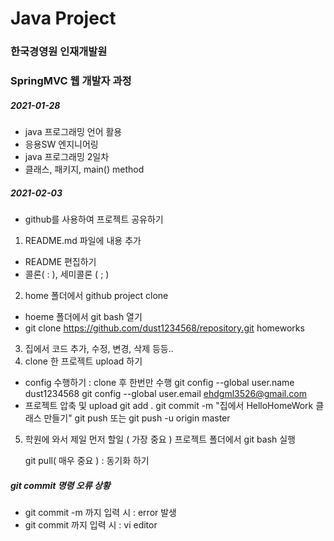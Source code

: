 # Java Project
### 한국경영원 인재개발원
### SpringMVC 웹 개발자 과정

##### 2021-01-28

* java 프로그래밍 언어 활용
* 응용SW 엔지니어링
* java 프로그래밍 2일차
* 클래스, 패키지, main() method

##### 2021-02-03
* github를 사용하여 프로젝트 공유하기
1. README.md 파일에 내용 추가
* 	README 편집하기
* 	콜론( : ), 세미콜론 ( ; )
2. home 폴더에서 github project clone 
* hoeme 폴더에서 git bash 열기
* git clone https://github.com/dust1234568/repository.git homeworks

3. 집에서 코드 추가, 수정, 변경, 삭제 등등.. 
4. clone 한 프로젝트 upload 하기
* config 수행하기 : clone 후 한번만 수행
	git config --global user.name dust1234568
	git config --global user.email ehdgml3526@gmail.com
* 프로젝트 압축 및 upload
	git add .
	git commit -m "집에서 HelloHomeWork 클래스 만들기"
	git push 또는 git push -u origin master
5. 학원에 와서 제일 먼저 할일 ( 가장 중요 )
	프로젝트 폴더에서 git bash 실행

	git pull( 매우 중요 ) : 동기화 하기 
	

##### git commit 명령 오류 상황
* git commit -m 까지 입력 시 : error 발생
* git commit 까지 입력 시 : vi editor
